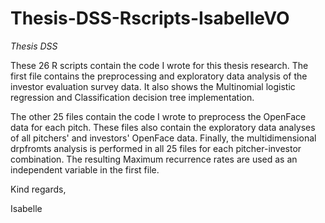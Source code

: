 # Thesis-DSS-Rscripts-IsabelleVO

*Thesis DSS*

These 26 R scripts contain the code I wrote for this thesis research.
The first file contains the preprocessing and exploratory data analysis of the investor evaluation survey data.
It also shows the Multinomial logistic regression and Classification decision tree implementation.

The other 25 files contain the code I wrote to preprocess the OpenFace data for each pitch.
These files also contain the exploratory data analyses of all pitchers' and investors' OpenFace data.
Finally, the multidimensional drpfromts analysis is performed in all 25 files for each pitcher-investor combination.
The resulting Maximum recurrence rates are used as an independent variable in the first file.

Kind regards,

Isabelle
